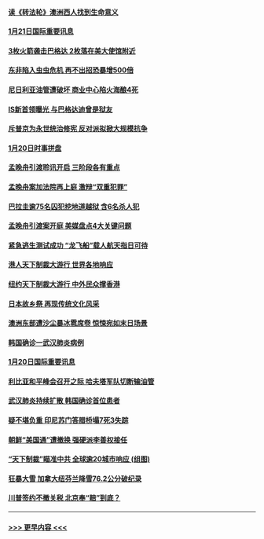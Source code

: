 #### [读《转法轮》澳洲西人找到生命意义](../pages/prog202/a102757465.md?t=01212333) 
#### [1月21日国际重要讯息](../pages/prog202/a102757450.md?t=01212333) 
#### [3枚火箭袭击巴格达 2枚落在美大使馆附近](../pages/prog202/a102757310.md?t=01212333) 
#### [东非陷入虫虫危机 再不出招恐暴增500倍](../pages/prog202/a102757295.md?t=01212333) 
#### [尼日利亚油管遭破坏 商业中心陷火海酿4死](../pages/prog202/a102757272.md?t=01212333) 
#### [IS新首领曝光 与巴格达迪曾是狱友](../pages/prog202/a102757122.md?t=01212333) 
#### [斥普京为永世统治修宪 反对派拟掀大规模抗争](../pages/prog202/a102757022.md?t=01212333) 
#### [1月20日时事拼盘](../pages/prog202/a102757036.md?t=01212333) 
#### [孟晚舟引渡聆讯开启 三阶段各有重点](../pages/prog202/a102757006.md?t=01212333) 
#### [孟晚舟案加法院再上庭 激辩“双重犯罪”](../pages/prog202/a102756996.md?t=01212333) 
#### [巴拉圭逾75名囚犯挖地道越狱 含6名杀人犯](../pages/prog202/a102756968.md?t=01212333) 
#### [孟晚舟引渡案开庭 美媒盘点4大关键问题](../pages/prog202/a102756917.md?t=01212333) 
#### [紧急逃生测试成功 “龙飞船”载人航天指日可待](../pages/prog202/a102756957.md?t=01212333) 
#### [港人天下制裁大游行 世界各地响应](../pages/prog202/a102756878.md?t=01212333) 
#### [纽约天下制裁大游行 中外民众撑香港](../pages/prog202/a102756875.md?t=01212333) 
#### [日本故乡祭 再现传统文化风采](../pages/prog202/a102756778.md?t=01212333) 
#### [澳洲东部遭沙尘暴冰雹席卷 惊悚宛如末日场景](../pages/prog202/a102756630.md?t=01212333) 
#### [韩国确诊一武汉肺炎病例](../pages/prog202/a102756696.md?t=01212333) 
#### [1月20日国际重要讯息](../pages/prog202/a102756640.md?t=01212333) 
#### [利比亚和平峰会召开之际 哈夫塔军队切断输油管](../pages/prog202/a102756580.md?t=01212333) 
#### [武汉肺炎持续扩散 韩国确诊首位患者](../pages/prog202/a102756566.md?t=01212333) 
#### [疑不堪负重 印尼苏门答腊桥塌7死3失踪](../pages/prog202/a102756559.md?t=01212333) 
#### [朝鲜“美国通”遭撤换 强硬派李善权接任](../pages/prog202/a102756380.md?t=01212333) 
#### [“天下制裁”瞄准中共 全球逾20城市响应 (组图)](../pages/prog202/a102756496.md?t=01212333) 
#### [狂暴大雪 加拿大纽芬兰降雪76.2公分破纪录](../pages/prog202/a102756447.md?t=01212333) 
#### [川普签约不撤关税 北京奉“赔”到底？](../pages/prog202/a102756354.md?t=01212333) 

----
#### [ >>> 更早内容 <<< ](../indexes/prog202-earlier.md)
